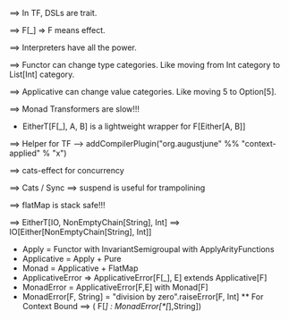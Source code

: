 
==> In TF, DSLs are trait.

==> F[_] => F means effect.

==> Interpreters have all the power.

==> Functor can change type categories. Like moving from Int category to List[Int] category.

==> Applicative can change value categories. Like moving 5 to Option[5].

==> Monad Transformers are slow!!!
- EitherT[F[_], A, B] is a lightweight wrapper for F[Either[A, B]]

==> Helper for TF --> addCompilerPlugin("org.augustjune" %% "context-applied" % "x")

==> cats-effect for concurrency

==> Cats / Sync ==>  suspend is useful for trampolining

==> flatMap is stack safe!!!

==> EitherT[IO, NonEmptyChain[String], Int] ==> IO[Either[NonEmptyChain[String], Int]]

* Apply                 = Functor with InvariantSemigroupal with ApplyArityFunctions
* Applicative           = Apply + Pure
* Monad                 = Applicative + FlatMap
* ApplicativeError      => ApplicativeError[F[_], E] extends Applicative[F]
* MonadError            = ApplicativeError[F,E] with Monad[F]
* MonadError[F, String] = "division by zero".raiseError[F, Int]
  ** For Context Bound ==> ( F[_] : MonadError[*[_],String])
  